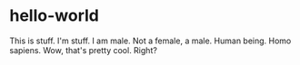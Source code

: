 # hello-world
This is stuff. I'm stuff.
I am male. Not a female, a male. Human being. Homo sapiens. Wow, that's pretty cool. Right?
